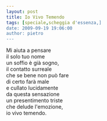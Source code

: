 ```yaml
---
layout: post
title: Io Vivo Temendo
tags: [speciale,scheggia d'essenza,]
date: 2009-09-19 19:06:00
author: pietro
---
```

Mi aiuta a pensare<br/>il solo tuo nome<br/>un soffio è già sogno,<br/>il contatto surreale<br/>che se bene non può fare<br/>di certo farà male<br/>e cullato lucidamente<br/>da questa sensazione<br/>un presentimento triste<br/>che delude l'emozione,<br/>io vivo temendo.
